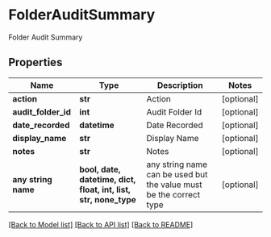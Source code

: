 # FolderAuditSummary

Folder Audit Summary

## Properties
Name | Type | Description | Notes
------------ | ------------- | ------------- | -------------
**action** | **str** | Action | [optional] 
**audit_folder_id** | **int** | Audit Folder Id | [optional] 
**date_recorded** | **datetime** | Date Recorded | [optional] 
**display_name** | **str** | Display Name | [optional] 
**notes** | **str** | Notes | [optional] 
**any string name** | **bool, date, datetime, dict, float, int, list, str, none_type** | any string name can be used but the value must be the correct type | [optional]

[[Back to Model list]](../README.md#documentation-for-models) [[Back to API list]](../README.md#documentation-for-api-endpoints) [[Back to README]](../README.md)


